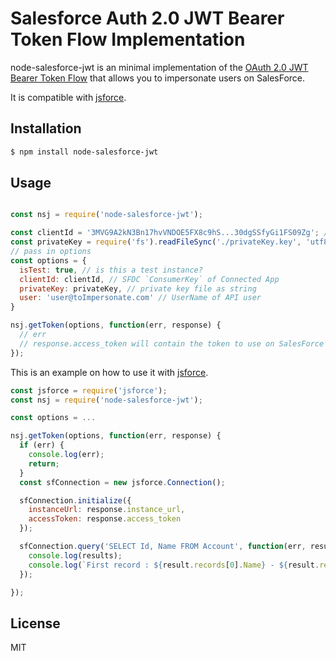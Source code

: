 Salesforce Auth 2.0 JWT Bearer Token Flow Implementation
=============
node-salesforce-jwt is an minimal implementation of the [OAuth 2.0 JWT Bearer Token Flow](https://help.salesforce.com/HTViewHelpDoc?id=remoteaccess_oauth_jwt_flow.htm&language=en_US) that allows you to impersonate users on SalesForce.

It is compatible with [jsforce](https://github.com/jsforce/jsforce).

## Installation

```bash
$ npm install node-salesforce-jwt
```

## Usage

```javascript

const nsj = require('node-salesforce-jwt');

const clientId = '3MVG9A2kN3Bn17hvVNDOE5FX8c9hS...30dgSSfyGi1FS09Zg'; // This is the connected app consumerKey
const privateKey = require('fs').readFileSync('./privateKey.key', 'utf8');
// pass in options
const options = {
  isTest: true, // is this a test instance?
  clientId: clientId, // SFDC `ConsumerKey` of Connected App
  privateKey: privateKey, // private key file as string
  user: 'user@toImpersonate.com' // UserName of API user
}

nsj.getToken(options, function(err, response) {
  // err
  // response.access_token will contain the token to use on SalesForce API.
});

```

This is an example on how to use it with [jsforce](https://github.com/jsforce/jsforce).

```javascript
const jsforce = require('jsforce');
const nsj = require('node-salesforce-jwt');

const options = ...

nsj.getToken(options, function(err, response) {
  if (err) {
    console.log(err);
    return;
  }
  const sfConnection = new jsforce.Connection();

  sfConnection.initialize({
    instanceUrl: response.instance_url,
    accessToken: response.access_token
  });

  sfConnection.query('SELECT Id, Name FROM Account', function(err, results) {
    console.log(results);
    console.log(`First record : ${result.records[0].Name} - ${result.records[0].Id}`);
  });

});
```

## License

MIT




